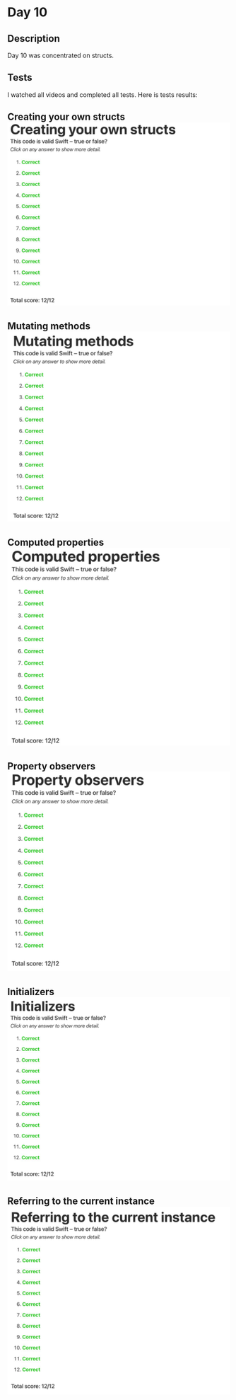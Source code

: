 # Day 10

## Description

Day 10 was concentrated on structs.

## Tests

I watched all videos and completed all tests.
Here is tests results:

**Creating your own structs**
![Creating your own structs tests result](/Resources/Day_10/Results/Creating_your_own_structs.jpg)
------

**Mutating methods**
![Mutating methods tests result](/Resources/Day_10/Results/Mutating_methods.jpg)
------

**Computed properties**
![Computed properties tests result](/Resources/Day_10/Results/Computed_properties.jpg)
------

**Property observers**
![Property observers tests result](/Resources/Day_10/Results/Property_observers.jpg)
------

**Initializers**
![Initializers tests result](/Resources/Day_10/Results/Initializers.jpg)
------

**Referring to the current instance**
![Referring to the current instance tests result](/Resources/Day_10/Results/Referring_to_the_current_instance.jpg)
------